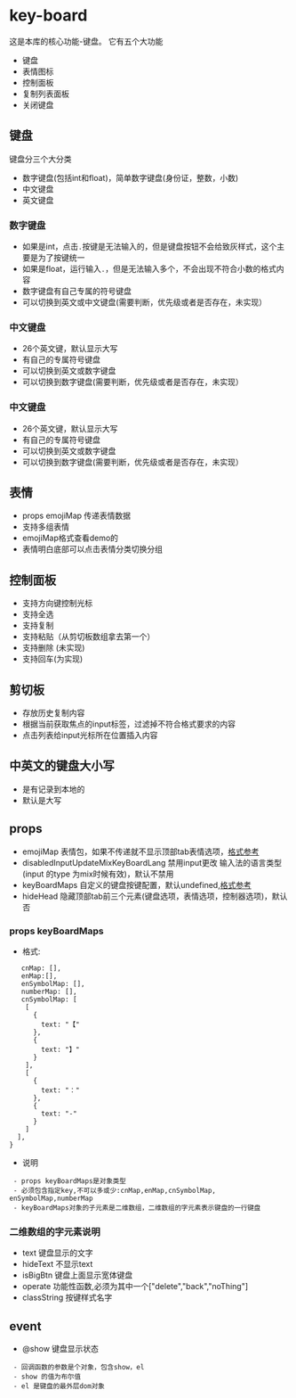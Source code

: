 # key-board
这是本库的核心功能-键盘。
它有五个大功能
* 键盘
* 表情图标
* 控制面板
* 复制列表面板
* 关闭键盘


## 键盘
键盘分三个大分类
- 数字键盘(包括int和float)，简单数字键盘(身份证，整数，小数)
- 中文键盘
- 英文键盘

### 数字键盘
- 如果是int，点击`.`按键是无法输入的，但是键盘按钮不会给致灰样式，这个主要是为了按键统一
- 如果是float，运行输入`.`，但是无法输入多个，不会出现不符合小数的格式内容
- 数字键盘有自己专属的符号键盘
- 可以切换到英文或中文键盘(需要判断，优先级或者是否存在，未实现）
### 中文键盘
- 26个英文键，默认显示大写
- 有自己的专属符号键盘
- 可以切换到英文或数字键盘
- 可以切换到数字键盘(需要判断，优先级或者是否存在，未实现）

### 中文键盘
- 26个英文键，默认显示大写
- 有自己的专属符号键盘
- 可以切换到英文或数字键盘
- 可以切换到数字键盘(需要判断，优先级或者是否存在，未实现）

## 表情
- props emojiMap 传递表情数据
- 支持多组表情
- emojiMap格式查看demo的
- 表情明白底部可以点击表情分类切换分组

## 控制面板
- 支持方向键控制光标
- 支持全选
- 支持复制
- 支持粘贴（从剪切板数组拿去第一个）
- 支持删除 (未实现)
- 支持回车(为实现)
## 剪切板
- 存放历史复制内容
- 根据当前获取焦点的input标签，过滤掉不符合格式要求的内容
- 点击列表给input光标所在位置插入内容

## 中英文的键盘大小写
- 是有记录到本地的
- 默认是大写


## props 
- emojiMap 表情包，如果不传递就不显示顶部tab表情选项，[格式参考](https://github.com/MTTTM/vue-keyboard-cn/blob/main/src/dev/emojiImages.js)
- disabledInputUpdateMixKeyBoardLang 禁用input更改 输入法的语言类型(input 的type 为mix时候有效)，默认不禁用
- keyBoardMaps 自定义的键盘按键配置，默认undefined,[格式参考](https://github.com/MTTTM/vue-keyboard-cn/blob/main/src/dev/boardMaps.js)
- hideHead 隐藏顶部tab前三个元素(键盘选项，表情选项，控制器选项)，默认否


### props keyBoardMaps
- 格式:
```javacscript
   cnMap: [],
   enMap:[],
   enSymbolMap: [],
   numberMap: [],
   cnSymbolMap: [
    [
      {
        text: "【"
      },
      {
        text: "】"
      }
    ],
    [
      {
        text: "："
      },
      {
        text: "-"
      }
    ]
  ],
}

```
- 说明

```
 - props keyBoardMaps是对象类型
 - 必须包含指定key,不可以多或少:cnMap,enMap,cnSymbolMap, enSymbolMap,numberMap
 - keyBoardMaps对象的子元素是二维数组，二维数组的字元素表示键盘的一行键盘

```

### 二维数组的字元素说明

- text 键盘显示的文字
-  hideText 不显示text
- isBigBtn 键盘上面显示宽体键盘
- operate 功能性函数,必须为其中一个["delete","back","noThing"]
- classString 按键样式名字


## event
- @show 键盘显示状态

```
 - 回调函数的参数是个对象，包含show，el
 - show 的值为布尔值
 - el 是键盘的最外层dom对象

```
